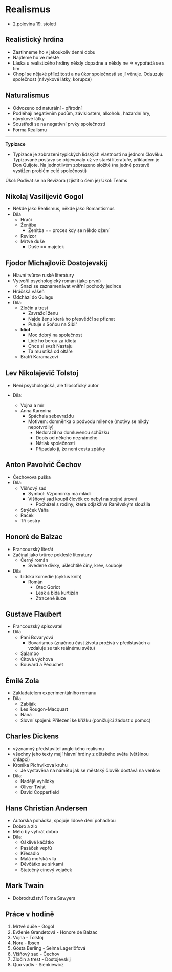 # Realismus

- 2.polovina 19. století

## Realistický hrdina

- Zastihneme ho v jakoukoliv denní dobu
- Najdeme ho ve městě
- Láska u realisticého hrdiny někdy dopadne a někdy ne => vypořádá se s tím
- Chopí se nějaké příležitosti a na úkor společnosti se jí věnuje. Odsuzuje společnost (návykové látky, korupce)

## Naturalismus

- Odvozeno od naturální - přírodní
- Podléhají negativním pudům, závislostem, alkoholu, hazardní hry, návykové látky
- Soustředí se na negativní prvky společnosti
- Forma Realismu

---

**Typizace**

- Typizace je zobrazení typických lidských vlastností na jednom člověku. Typizované postavy se objevovaly už ve starší literatuře, příkladem je Don Quijote. Na jednotlivém zobrazeno složité (na jedné postavě vystižen problém celé společnosti)

Úkol: Podívat se na Revizora (zjistit o čem je)
Úkol: Teams

## Nikolaj Vasilijevič Gogol

- Někde jako Realismus, někde jako Romantismus
- Díla
  - Hráči
  - Ženitba
    - Ženitba == proces kdy se někdo ožení
  - Revizor
  - Mrtvé duše
    - Duše == majetek

## Fjodor Michajlovič Dostojevskij

- Hlavní tvůrce ruské literatury
- Vytvořil psychologický román (jako první)
  - Snazí se zaznamenávat vnitřní pochody jedince
- Hráčská vášeň
- Odchází do Gulagu
- Díla:
  - Zločin a trest
    - Zavraždí ženu
    - Najde ženu která ho přesvědčí se přiznat
    - Putuje s Soňou na Sibiř
  - **Idiot**
    - Moc dobrý na společnost
    - Lidé ho berou za idiota
    - Chce si svzít Nastaju
    - Ta mu utíká od oltáře
  - Bratři Karamazovi

## Lev Nikolajevič Tolstoj

- Není psychologická, ale filosofický autor

- Díla:
  - Vojna a mír
  - Anna Karenina
    - Spáchala sebevraždu
    - Motivem: domněnka o podvodu milence (motivy se nikdy nepotvrdily)
      - Nedorazil na domluvenou schůzku
      - Dopis od někoho neznámého
      - Nátlak společnosti
      - Připadalo jí, že není cesta zpátky

## Anton Pavolvič Čechov

- Čechovova puška
- Díla:
  - Višňový sad
    - Symbol: Vzpomínky ma mládí
    - Višňový sad koupil člověk co nebyl na stejné úrovni
      - Pocházel s rodiny, která odjakživa Raněvským sloužila
  - Strýček Váňa
  - Racek
  - Tři sestry

## Honoré de Balzac

- Francouzský literát
- Začínal jako tvůrce pokleslé literatury
  - Černý román
    - Svedené dívky, ušlechtilé činy, krev, souboje
- Díla
  - Lidská komedie (cyklus knih)
    - Román
      - Otec Goriot
      - Lesk a bída kurtizán
      - Ztracené iluze

## Gustave Flaubert

- Francouzský spisovatel
- Díla
  - Paní Bovaryová
    - Bovarismus (značnou část života prožívá v představách a vzdaluje se tak reálnému světu)
  - Salambo
  - Citová výchova
  - Bouvard a Pécuchet

## Émilé Zola

- Zakladatelem experimentálního románu
- Díla
  - Zabiják
  - Les Rougon-Macquart
  - Nana
  - Slovní spojení: Přilezení ke křížku (ponižující žádost o pomoc)

## Charles Dickens

- významný představitel anglcikého realismu
- všechny jeho texty mají hlavní hrdiny z dětského světa (většinou chlapci)
- Kronika Pichwikova kruhu
  - Je vystavěna na námětu jak se městský člověk dostává na venkov
- Díla:
  - Nadějě vyhlídky
  - Oliver Twist
  - David Copperfield

## Hans Christian Andersen

- Autorská pohádka, spojuje lidové dění pohádkou
- Dobro a zlo
- Mělo by vyhrát dobro
- Díla:
  - Ošklivé káčátko
  - Pasáček vepřů
  - Křesadlo
  - Malá mořská víla
  - Děvčátko se sirkami
  - Statečný cínový vojáček

## Mark Twain

- Dobrodružství Toma Sawyera

## Práce v hodině

1. Mrtvé duše - Gogol
2. Evženie Grandetová - Honore de Balzac
3. Vojna - Tolstoj
4. Nora - Ibsen
5. Gösta Berling - Selma Lagerlöfová
6. Višňový sad - Čechov
7. Zločin a trest - Dostojevskij
8. Quo vadis - Sienkiewicz
